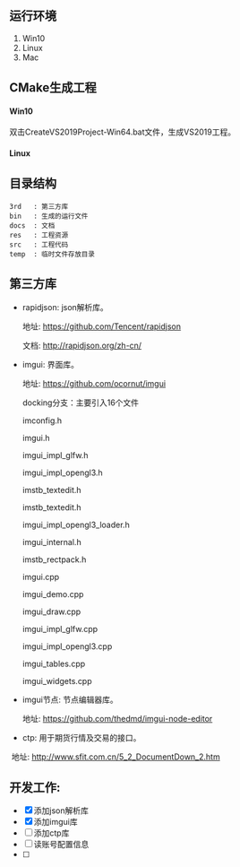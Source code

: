 ## 运行环境

1. Win10
2. Linux
3. Mac

## CMake生成工程

#### Win10

双击CreateVS2019Project-Win64.bat文件，生成VS2019工程。

#### Linux



## 目录结构	
	3rd   : 第三方库
	bin   : 生成的运行文件
	docs  : 文档 
	res   : 工程资源
	src   : 工程代码
	temp  : 临时文件存放目录


## 第三方库

* rapidjson: json解析库。             

  地址: https://github.com/Tencent/rapidjson

  文档: http://rapidjson.org/zh-cn/

* imgui: 界面库。

  地址: https://github.com/ocornut/imgui     

  docking分支：主要引入16个文件

  imconfig.h    

  imgui.h    

  imgui_impl_glfw.h     

  imgui_impl_opengl3.h   

  imstb_textedit.h    

  imstb_textedit.h

  imgui_impl_opengl3_loader.h     

  imgui_internal.h   

  imstb_rectpack.h   

  imgui.cpp   

  imgui_demo.cpp

  imgui_draw.cpp  

  imgui_impl_glfw.cpp   

  imgui_impl_opengl3.cpp   

  imgui_tables.cpp   

  imgui_widgets.cpp

* imgui节点: 节点编辑器库。

  地址: https://github.com/thedmd/imgui-node-editor

* ctp: 用于期货行情及交易的接口。

​          地址: http://www.sfit.com.cn/5_2_DocumentDown_2.htm



## 开发工作:	

- [x] 添加json解析库
- [x] 添加imgui库
- [ ] 添加ctp库
- [ ] 读账号配置信息
- [ ] 




